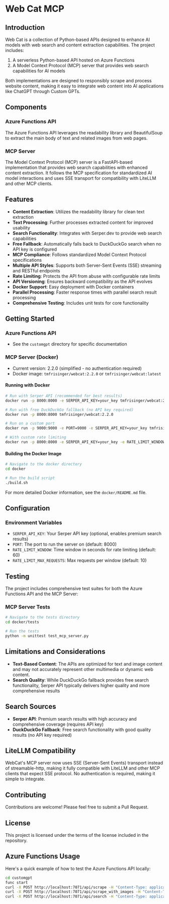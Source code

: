 # Web Cat MCP

## Introduction

Web Cat is a collection of Python-based APIs designed to enhance AI models with web search and content extraction capabilities. The project includes:

1. A serverless Python-based API hosted on Azure Functions
2. A Model Context Protocol (MCP) server that provides web search capabilities for AI models

Both implementations are designed to responsibly scrape and process website content, making it easy to integrate web content into AI applications like ChatGPT through Custom GPTs.

## Components

### Azure Functions API

The Azure Functions API leverages the readability library and BeautifulSoup to extract the main body of text and related images from web pages.

### MCP Server

The Model Context Protocol (MCP) server is a FastAPI-based implementation that provides web search capabilities with enhanced content extraction. It follows the MCP specification for standardized AI model interactions and uses SSE transport for compatibility with LiteLLM and other MCP clients.

## Features
 - **Content Extraction**: Utilizes the readability library for clean text extraction
 - **Text Processing**: Further processes extracted content for improved usability
 - **Search Functionality**: Integrates with Serper.dev to provide web search capabilities
 - **Free Fallback**: Automatically falls back to DuckDuckGo search when no API key is configured
 - **MCP Compliance**: Follows standardized Model Context Protocol specifications
 - **Multiple API Styles**: Supports both Server-Sent Events (SSE) streaming and RESTful endpoints
 - **Rate Limiting**: Protects the API from abuse with configurable rate limits
 - **API Versioning**: Ensures backward compatibility as the API evolves
 - **Docker Support**: Easy deployment with Docker containers
 - **Parallel Processing**: Faster response times with parallel search result processing
 - **Comprehensive Testing**: Includes unit tests for core functionality

## Getting Started

### Azure Functions API
- See the `customgpt` directory for specific documentation

### MCP Server (Docker)
- Current version: 2.2.0 (simplified - no authentication required)
- Docker image: `tmfrisinger/webcat:2.2.0` or `tmfrisinger/webcat:latest`

#### Running with Docker
```bash
# Run with Serper API (recommended for best results)
docker run -p 8000:8000 -e SERPER_API_KEY=your_key tmfrisinger/webcat:2.2.0

# Run with free DuckDuckGo fallback (no API key required)
docker run -p 8000:8000 tmfrisinger/webcat:2.2.0

# Run on a custom port
docker run -p 9000:9000 -e PORT=9000 -e SERPER_API_KEY=your_key tmfrisinger/webcat:2.2.0

# With custom rate limiting
docker run -p 8000:8000 -e SERPER_API_KEY=your_key -e RATE_LIMIT_WINDOW=60 -e RATE_LIMIT_MAX_REQUESTS=10 tmfrisinger/webcat:2.2.0
```

#### Building the Docker Image
```bash
# Navigate to the docker directory
cd docker

# Run the build script
./build.sh
```

For more detailed Docker information, see the `docker/README.md` file.

## Configuration

### Environment Variables
- `SERPER_API_KEY`: Your Serper API key (optional, enables premium search results)
- `PORT`: The port to run the server on (default: 8000)
- `RATE_LIMIT_WINDOW`: Time window in seconds for rate limiting (default: 60)
- `RATE_LIMIT_MAX_REQUESTS`: Max requests per window (default: 10)

## Testing

The project includes comprehensive test suites for both the Azure Functions API and the MCP Server:

### MCP Server Tests
```bash
# Navigate to the tests directory
cd docker/tests

# Run the tests
python -m unittest test_mcp_server.py
```

## Limitations and Considerations
- **Text-Based Content**: The APIs are optimized for text and image content and may not accurately represent other multimedia or dynamic web content.
- **Search Quality**: While DuckDuckGo fallback provides free search functionality, Serper API typically delivers higher quality and more comprehensive results

## Search Sources
- **Serper API**: Premium search results with high accuracy and comprehensive coverage (requires API key)
- **DuckDuckGo Fallback**: Free search functionality with good quality results (no API key required)

## LiteLLM Compatibility
WebCat's MCP server now uses SSE (Server-Sent Events) transport instead of streamable-http, making it fully compatible with LiteLLM and other MCP clients that expect SSE protocol. No authentication is required, making it simple to integrate.

## Contributing

Contributions are welcome! Please feel free to submit a Pull Request.

## License

This project is licensed under the terms of the license included in the repository.

## Azure Functions Usage

Here's a quick example of how to test the Azure Functions API locally:

```bash
cd customgpt
func start
curl -X POST http://localhost:7071/api/scrape -H "Content-Type: application/json" -d "{\"url\":\"https://example.com\"}" # text only
curl -X POST http://localhost:7071/api/scrape_with_images -H "Content-Type: application/json" -d "{\"url\":\"https://bigmedium.com/speaking/sentient-design-josh-clark-talk.html\"}" #text and images
curl -X POST http://localhost:7071/api/search -H "Content-Type: application/json" -d "{\"query\":\"your search query\"}" # search and get content
```
